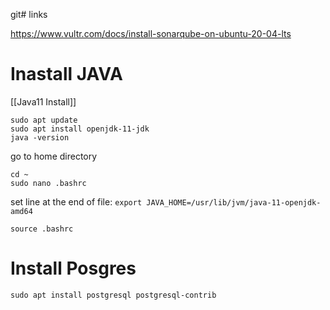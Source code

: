git# links

https://www.vultr.com/docs/install-sonarqube-on-ubuntu-20-04-lts

# Inastall JAVA

[[Java11 Install]]

    sudo apt update
    sudo apt install openjdk-11-jdk
    java -version

go to home directory

    cd ~
    sudo nano .bashrc

set line at the end of file: `export JAVA_HOME=/usr/lib/jvm/java-11-openjdk-amd64`

    source .bashrc

# Install Posgres

    sudo apt install postgresql postgresql-contrib

